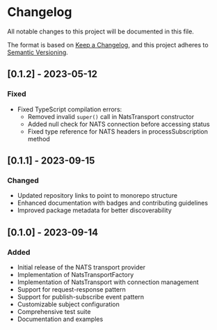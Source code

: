 # Changelog

All notable changes to this project will be documented in this file.

The format is based on [Keep a Changelog](https://keepachangelog.com/en/1.0.0/),
and this project adheres to [Semantic Versioning](https://semver.org/spec/v2.0.0.html).

## [0.1.2] - 2023-05-12

### Fixed
- Fixed TypeScript compilation errors:
  - Removed invalid `super()` call in NatsTransport constructor
  - Added null check for NATS connection before accessing status
  - Fixed type reference for NATS headers in processSubscription method

## [0.1.1] - 2023-09-15

### Changed
- Updated repository links to point to monorepo structure
- Enhanced documentation with badges and contributing guidelines
- Improved package metadata for better discoverability

## [0.1.0] - 2023-09-14

### Added
- Initial release of the NATS transport provider
- Implementation of NatsTransportFactory
- Implementation of NatsTransport with connection management
- Support for request-response pattern
- Support for publish-subscribe event pattern
- Customizable subject configuration
- Comprehensive test suite
- Documentation and examples